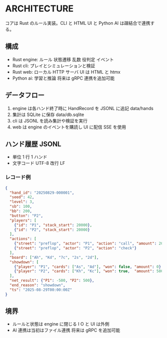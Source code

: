 # ARCHITECTURE

コアは Rust のルール実装。CLI と HTML UI と Python AI は疎結合で連携する。

## 構成
- Rust engine: ルール 状態遷移 乱数 役判定 イベント
- Rust cli: プレイとシミュレーションと検証
- Rust web: ローカル HTTP サーバ UI は HTML と htmx
- Python ai: 学習と推論 将来は gRPC 連携を追加可能

## データフロー
1. engine は各ハンド終了時に HandRecord を JSONL に追記 data/hands
2. 集計は SQLite に保存 data/db.sqlite
3. cli は JSONL を読み集計や検証を実行
4. web は engine のイベントを購読し UI に配信 SSE を使用

## ハンド履歴 JSONL
- 単位 1 行 1 ハンド
- 文字コード UTF-8 改行 LF

### レコード例
```json
{
  "hand_id": "20250829-000001",
  "seed": 42,
  "level": 3,
  "sb": 100,
  "bb": 200,
  "button": "P2",
  "players": [
    {"id": "P1", "stack_start": 20000},
    {"id": "P2", "stack_start": 20000}
  ],
  "actions": [
    {"street": "preflop", "actor": "P1", "action": "call", "amount": 200},
    {"street": "preflop", "actor": "P2", "action": "check"}
  ],
  "board": ["Ah", "Kd", "7c", "2s", "2d"],
  "showdown": [
    {"player": "P1", "cards": ["As", "Ad"], "won": false, "amount": 0},
    {"player": "P2", "cards": ["Kh", "Kc"], "won": true,  "amount": 500}
  ],
  "net_result": {"P1": -500, "P2": 500},
  "end_reason": "showdown",
  "ts": "2025-08-29T00:00:00Z"
}
```

## 境界
- ルールと状態は engine に閉じる I O と UI は外側
- AI 連携は当初はファイル連携 将来は gRPC を追加可能
